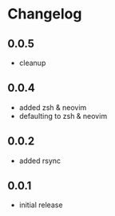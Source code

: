# Changelog

## 0.0.5

* cleanup

## 0.0.4

* added zsh & neovim
* defaulting to zsh & neovim

## 0.0.2

* added rsync

## 0.0.1

* initial release
